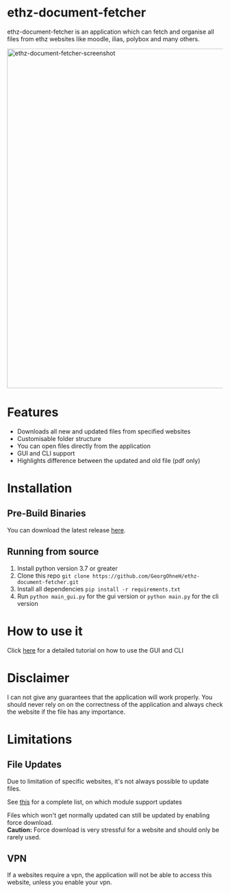# ethz-document-fetcher
ethz-document-fetcher is an application which can fetch 
and organise all files from ethz websites like
moodle, ilias, polybox and many others.
 
 <img width="791" alt="ethz-document-fetcher-screenshot" src="https://user-images.githubusercontent.com/32932460/102875780-90a30600-4444-11eb-8512-ecaa5fce8e5d.png">
 
 # Features
 * Downloads all new and updated files from specified websites
 * Customisable folder structure
 * You can open files directly from the application
 * GUI and CLI support
 * Highlights difference between the updated and old file (pdf only) 
 
 # Installation
 ## Pre-Build Binaries
 You can download the latest release [here](https://github.com/GeorgOhneH/ethz-document-fetcher/releases/latest).

## Running from source
1) Install python version 3.7 or greater
2) Clone this repo `git clone https://github.com/GeorgOhneH/ethz-document-fetcher.git`
3) Install all dependencies `pip install -r requirements.txt`
4) Run `python main_gui.py` for the gui version or `python main.py` for the cli version

# How to use it
Click [here](./TUTORIAL.md) for a detailed tutorial on how to use the GUI and CLI

# Disclaimer
I can not give any guarantees that the application will work properly.
You should never rely on on the correctness of the application and 
always check the website if the file has any importance.

# Limitations
 ## File Updates
 Due to limitation of specific websites, it's not always possible
 to update files.
 
See [this](./SITES.md) for a complete list, on which module support updates
 
Files which won't get normally updated can still be updated
by enabling force download.<br>
**Caution:** Force download is very stressful for a website
and should only be rarely used.

## VPN
If a websites require a vpn, the application will not be able
to access this website, unless you enable your vpn.
